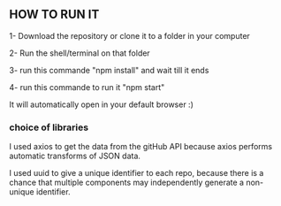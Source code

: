 
## HOW TO RUN IT
1- Download the repository or clone it to a folder in your computer

2- Run the shell/terminal on that folder 

3- run this commande "npm install" and wait till it ends

4- run this commande to run it "npm start"

It will automatically open in your default browser :) 


### choice of libraries

I used axios to get the data from the gitHub API because axios performs automatic transforms of JSON data.

I used uuid to give a unique identifier to each repo, because there is a chance that multiple components may independently generate a non-unique identifier.

